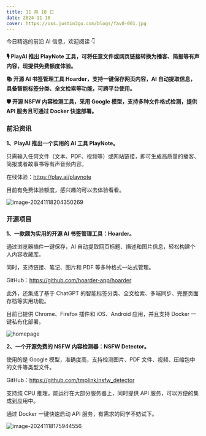 ```yaml
---
title: 11 月 18 日
date: 2024-11-18
cover: https://oss.justin3go.com/blogs/fav0-001.jpg
---
```


今日精选的前沿 AI 信息，欢迎阅读 👇

**🎙️ PlayAI 推出 PlayNote 工具，可将任意文件或网页链接转换为播客、简报等有声内容，现提供免费额度体验。**

**📚 开源 AI 书签管理工具 Hoarder，支持一键保存网页内容，AI 自动提取信息，具备智能标签分类、全文检索等功能，可跨平台使用。**

**🛡️ 开源 NSFW 内容检测工具，采用 Google 模型，支持多种文件格式检测，提供 API 服务且可通过 Docker 快速部署。**



### 前沿资讯

**1、PlayAI 推出一个实用的 AI 工具 PlayNote。**

只需输入任何文件（文本、PDF、视频等）或网站链接，即可生成高质量的播客、简报或者故事书等有声音频内容。

在线体验：https://play.ai/playnote

目前有免费体验额度，感兴趣的可以去体验看看。

![image-20241118204350269](https://cdn.jsdelivr.net/gh/freelander/oss@master/ai-daily/2024-11-18/image-20241118204350269.png)

### 开源项目

**1、一款颇为实用的开源 AI 书签管理工具：Hoarder。**

通过浏览器插件一键保存，AI 自动提取网页标题、描述和图片信息，轻松构建个人内容收藏库。

同时，支持链接、笔记、图片和 PDF 等多种格式一站式管理。

GitHub：https://github.com/hoarder-app/hoarder

此外，还集成了基于 ChatGPT 的智能标签分类、全文检索、多端同步、完整页面存档等实用功能。

目前已提供 Chrome、Firefox 插件和 iOS、Android 应用，并且支持 Docker 一键私有化部署。

![homepage](https://cdn.jsdelivr.net/gh/freelander/oss@master/ai-daily/2024-11-18/homepage.png)



**2、一个开源免费的 NSFW 内容检测器：NSFW Detector。**

使用的是 Google 模型，准确度高，支持检测图片、PDF 文件、视频、压缩包中的文件等类型文件。

GitHub：https://github.com/tmplink/nsfw_detector

支持纯 CPU 推理，能运行在大部分服务器上，同时提供 API 服务，可以方便的集成到应用中。

通过 Docker 一键快速启动 API 服务，有需求的同学不妨试下。

![image-20241118175944556](https://cdn.jsdelivr.net/gh/freelander/oss@master/ai-daily/2024-11-18/image-20241118175944556.png)
